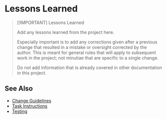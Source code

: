 # Lessons Learned

> [!IMPORTANT] Lessons Learned
>
> Add any lessons learned from the project here.
>
> Especially important is to add any corrections given after a previous change that resulted in a
> mistake or oversight corrected by the author. This is meant for general rules that will apply to
> subsequent work in the project; not minutiae that are specific to a single change.
>
> Do not add information that is already covered in other documentation in this project.

## See Also

- [Change Guidelines]
- [Task Instructions]
- [Testing]

[//]: # (Links)

[Change Guidelines]: change_guidelines.md
[Task Instructions]: task_instructions.md
[Testing]: testing.md